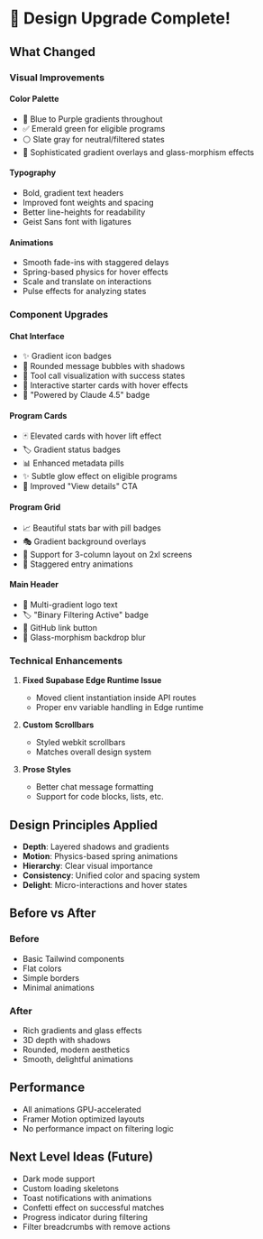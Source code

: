 # 🎨 Design Upgrade Complete!

## What Changed

### Visual Improvements

#### **Color Palette**
- 🔵 Blue to Purple gradients throughout
- ✅ Emerald green for eligible programs
- ⚪ Slate gray for neutral/filtered states
- 🎨 Sophisticated gradient overlays and glass-morphism effects

#### **Typography**
- Bold, gradient text headers
- Improved font weights and spacing
- Better line-heights for readability
- Geist Sans font with ligatures

#### **Animations**
- Smooth fade-ins with staggered delays
- Spring-based physics for hover effects
- Scale and translate on interactions
- Pulse effects for analyzing states

### Component Upgrades

#### **Chat Interface**
- ✨ Gradient icon badges
- 💬 Rounded message bubbles with shadows
- 🔄 Tool call visualization with success states
- 🎯 Interactive starter cards with hover effects
- 📍 "Powered by Claude 4.5" badge

#### **Program Cards**
- 🃏 Elevated cards with hover lift effect
- 🏷️ Gradient status badges
- 📊 Enhanced metadata pills
- ✨ Subtle glow effect on eligible programs
- 🔗 Improved "View details" CTA

#### **Program Grid**
- 📈 Beautiful stats bar with pill badges
- 🎭 Gradient background overlays
- 🔢 Support for 3-column layout on 2xl screens
- 🎪 Staggered entry animations

#### **Main Header**
- 🌈 Multi-gradient logo text
- 🏷️ "Binary Filtering Active" badge
- 🔗 GitHub link button
- 💎 Glass-morphism backdrop blur

### Technical Enhancements

1. **Fixed Supabase Edge Runtime Issue**
   - Moved client instantiation inside API routes
   - Proper env variable handling in Edge runtime

2. **Custom Scrollbars**
   - Styled webkit scrollbars
   - Matches overall design system

3. **Prose Styles**
   - Better chat message formatting
   - Support for code blocks, lists, etc.

## Design Principles Applied

- **Depth**: Layered shadows and gradients
- **Motion**: Physics-based spring animations
- **Hierarchy**: Clear visual importance
- **Consistency**: Unified color and spacing system
- **Delight**: Micro-interactions and hover states

## Before vs After

### Before
- Basic Tailwind components
- Flat colors
- Simple borders
- Minimal animations

### After
- Rich gradients and glass effects
- 3D depth with shadows
- Rounded, modern aesthetics
- Smooth, delightful animations

## Performance

- All animations GPU-accelerated
- Framer Motion optimized layouts
- No performance impact on filtering logic

## Next Level Ideas (Future)

- Dark mode support
- Custom loading skeletons
- Toast notifications with animations
- Confetti effect on successful matches
- Progress indicator during filtering
- Filter breadcrumbs with remove actions
